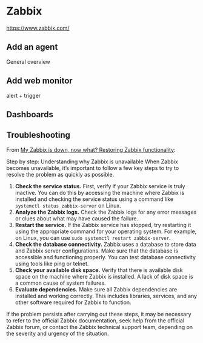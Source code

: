 # Zabbix

https://www.zabbix.com/

## Add an agent
General overview

## Add web monitor
alert + trigger

## Dashboards

## Troubleshooting

From [My Zabbix is down, now what? Restoring Zabbix functionality](https://blog.zabbix.com/my-zabbix-is-down-now-what/28776/):

Step by step: Understanding why Zabbix is unavailable
When Zabbix becomes unavailable, it’s important to follow a few key steps to try to resolve the problem as quickly as possible.

1. **Check the service status.** First, verify if your Zabbix service is truly inactive. You can do this by accessing the machine where Zabbix is installed and checking the service status using a command like `systemctl status zabbix-server` on Linux.
1. **Analyze the Zabbix logs.** Check the Zabbix logs for any error messages or clues about what may have caused the failure.
1. **Restart the service.** 
  If the Zabbix service has stopped, try restarting it using the appropriate command for your operating system. For example, on Linux, you can use `sudo systemctl restart zabbix-server`.
1. **Check the database connectivity.**
  Zabbix uses a database to store data and Zabbix server configurations. Make sure that the database is accessible and functioning properly. You can test database connectivity using tools like ping or telnet.
1. **Check your available disk space.** 
  Verify that there is available disk space on the machine where Zabbix is installed. A lack of disk space is a common cause of system failures.
1. **Evaluate dependencies.** Make sure all Zabbix dependencies are installed and working correctly. This includes libraries, services, and any other software required for Zabbix to function.

If the problem persists after carrying out these steps, it may be necessary to refer to the official Zabbix documentation, seek help from the official Zabbix forum, or contact the Zabbix technical support team, depending on the severity and urgency of the situation.